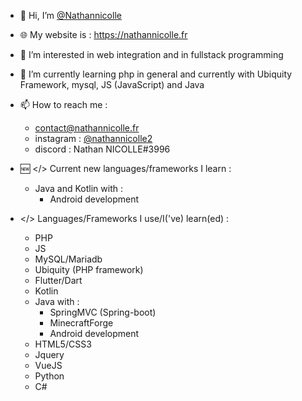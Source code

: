 - 👋 Hi, I’m <a href="https://github.com/Nathannicolle/">@Nathannicolle</a>
- 🌐 My website is : https://nathannicolle.fr
- 👀 I’m interested in web integration and in fullstack programming
- 🌱 I’m currently learning php in general and currently with Ubiquity Framework, mysql, JS (JavaScript) and Java
- 📫 How to reach me :
  * contact@nathannicolle.fr
  * instagram : <a href="https://instagram.com/nathannicolle2">@nathannicolle2</a>
  * discord : Nathan NICOLLE#3996

- 🆕 </> Current new languages/frameworks I learn :
  * Java and Kotlin with :
    * Android development

- </> Languages/Frameworks I use/I('ve) learn(ed) :
  * PHP
  * JS
  * MySQL/Mariadb
  * Ubiquity (PHP framework)
  * Flutter/Dart
  * Kotlin
  * Java with :
    * SpringMVC (Spring-boot)
    * MinecraftForge
    * Android development
  * HTML5/CSS3
  * Jquery
  * VueJS
  * Python
  * C#
  
<!---
Nathannicolle/Nathannicolle is a ✨ special ✨ repository because its `README.md` (this file) appears on your GitHub profile.
You can click the Preview link to take a look at your changes.
--->
